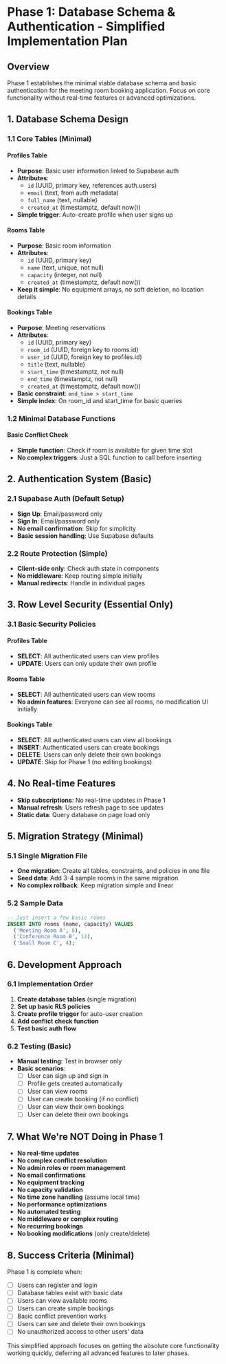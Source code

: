# Phase 1: Database Schema & Authentication - Simplified Implementation Plan

## Overview
Phase 1 establishes the minimal viable database schema and basic authentication for the meeting room booking application. Focus on core functionality without real-time features or advanced optimizations.

## 1. Database Schema Design

### 1.1 Core Tables (Minimal)

#### Profiles Table
- **Purpose**: Basic user information linked to Supabase auth
- **Attributes**:
  - `id` (UUID, primary key, references auth.users)
  - `email` (text, from auth metadata)
  - `full_name` (text, nullable)
  - `created_at` (timestamptz, default now())
- **Simple trigger**: Auto-create profile when user signs up

#### Rooms Table
- **Purpose**: Basic room information
- **Attributes**:
  - `id` (UUID, primary key)
  - `name` (text, unique, not null)
  - `capacity` (integer, not null)
  - `created_at` (timestamptz, default now())
- **Keep it simple**: No equipment arrays, no soft deletion, no location details

#### Bookings Table
- **Purpose**: Meeting reservations
- **Attributes**:
  - `id` (UUID, primary key)
  - `room_id` (UUID, foreign key to rooms.id)
  - `user_id` (UUID, foreign key to profiles.id)
  - `title` (text, nullable)
  - `start_time` (timestamptz, not null)
  - `end_time` (timestamptz, not null)
  - `created_at` (timestamptz, default now())
- **Basic constraint**: `end_time > start_time`
- **Simple index**: On room_id and start_time for basic queries

### 1.2 Minimal Database Functions

#### Basic Conflict Check
- **Simple function**: Check if room is available for given time slot
- **No complex triggers**: Just a SQL function to call before inserting

## 2. Authentication System (Basic)

### 2.1 Supabase Auth (Default Setup)
- **Sign Up**: Email/password only
- **Sign In**: Email/password only  
- **No email confirmation**: Skip for simplicity
- **Basic session handling**: Use Supabase defaults

### 2.2 Route Protection (Simple)
- **Client-side only**: Check auth state in components
- **No middleware**: Keep routing simple initially
- **Manual redirects**: Handle in individual pages

## 3. Row Level Security (Essential Only)

### 3.1 Basic Security Policies

#### Profiles Table
- **SELECT**: All authenticated users can view profiles
- **UPDATE**: Users can only update their own profile

#### Rooms Table  
- **SELECT**: All authenticated users can view rooms
- **No admin features**: Everyone can see all rooms, no modification UI initially

#### Bookings Table
- **SELECT**: All authenticated users can view all bookings
- **INSERT**: Authenticated users can create bookings
- **DELETE**: Users can only delete their own bookings
- **UPDATE**: Skip for Phase 1 (no editing bookings)

## 4. No Real-time Features
- **Skip subscriptions**: No real-time updates in Phase 1
- **Manual refresh**: Users refresh page to see updates
- **Static data**: Query database on page load only

## 5. Migration Strategy (Minimal)

### 5.1 Single Migration File
- **One migration**: Create all tables, constraints, and policies in one file
- **Seed data**: Add 3-4 sample rooms in the same migration
- **No complex rollback**: Keep migration simple and linear

### 5.2 Sample Data
```sql
-- Just insert a few basic rooms
INSERT INTO rooms (name, capacity) VALUES 
  ('Meeting Room A', 8),
  ('Conference Room B', 12),
  ('Small Room C', 4);
```

## 6. Development Approach

### 6.1 Implementation Order
1. **Create database tables** (single migration)
2. **Set up basic RLS policies**
3. **Create profile trigger** for auto-user creation
4. **Add conflict check function**
5. **Test basic auth flow**

### 6.2 Testing (Basic)
- **Manual testing**: Test in browser only
- **Basic scenarios**:
  - [ ] User can sign up and sign in
  - [ ] Profile gets created automatically
  - [ ] User can view rooms
  - [ ] User can create booking (if no conflict)
  - [ ] User can view their own bookings
  - [ ] User can delete their own bookings

## 7. What We're NOT Doing in Phase 1

- **No real-time updates**
- **No complex conflict resolution**
- **No admin roles or room management**
- **No email confirmations**
- **No equipment tracking**
- **No capacity validation**
- **No time zone handling** (assume local time)
- **No performance optimizations**
- **No automated testing**
- **No middleware or complex routing**
- **No recurring bookings**
- **No booking modifications** (only create/delete)

## 8. Success Criteria (Minimal)

Phase 1 is complete when:
- [ ] Users can register and login
- [ ] Database tables exist with basic data
- [ ] Users can view available rooms
- [ ] Users can create simple bookings
- [ ] Basic conflict prevention works
- [ ] Users can see and delete their own bookings
- [ ] No unauthorized access to other users' data

This simplified approach focuses on getting the absolute core functionality working quickly, deferring all advanced features to later phases.